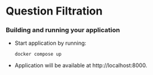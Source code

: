 # Question Filtration

### Building and running your application

- Start application by running:

  ```
  docker compose up
  ```

- Application will be available at http://localhost:8000.
